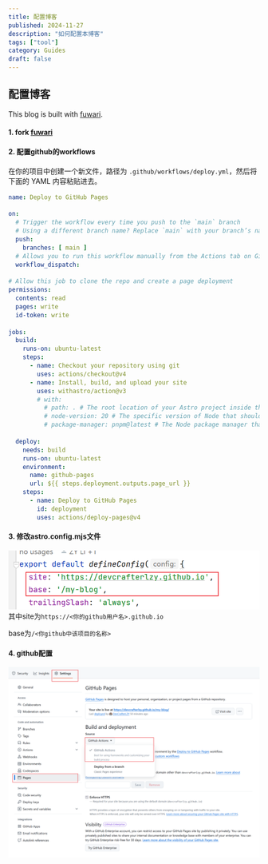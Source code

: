 ```yaml
---
title: 配置博客
published: 2024-11-27
description: "如何配置本博客"
tags: ["tool"]
category: Guides
draft: false
---
```


## 配置博客

This blog is built with [fuwari](https://github.com/saicaca/fuwari).

#### 1. fork [fuwari](https://github.com/saicaca/fuwari)
#### 2. 配置github的workflows
在你的项目中创建一个新文件，路径为 `.github/workflows/deploy.yml`，然后将下面的 YAML 内容粘贴进去。
```yaml
name: Deploy to GitHub Pages

on:
  # Trigger the workflow every time you push to the `main` branch
  # Using a different branch name? Replace `main` with your branch’s name
  push:
    branches: [ main ]
  # Allows you to run this workflow manually from the Actions tab on GitHub.
  workflow_dispatch:

# Allow this job to clone the repo and create a page deployment
permissions:
  contents: read
  pages: write
  id-token: write

jobs:
  build:
    runs-on: ubuntu-latest
    steps:
      - name: Checkout your repository using git
        uses: actions/checkout@v4
      - name: Install, build, and upload your site
        uses: withastro/action@v3
        # with:
          # path: . # The root location of your Astro project inside the repository. (optional)
          # node-version: 20 # The specific version of Node that should be used to build your site. Defaults to 20. (optional)
          # package-manager: pnpm@latest # The Node package manager that should be used to install dependencies and build your site. Automatically detected based on your lockfile. (optional)

  deploy:
    needs: build
    runs-on: ubuntu-latest
    environment:
      name: github-pages
      url: ${{ steps.deployment.outputs.page_url }}
    steps:
      - name: Deploy to GitHub Pages
        id: deployment
        uses: actions/deploy-pages@v4
```
#### 3. 修改astro.config.mjs文件
![astro.config.mjs](img1.png)
其中site为`https://<你的github用户名>.github.io`

base为`/<你github中该项目的名称>`

#### 4. github配置
![astro.config.mjs](img2.png)

